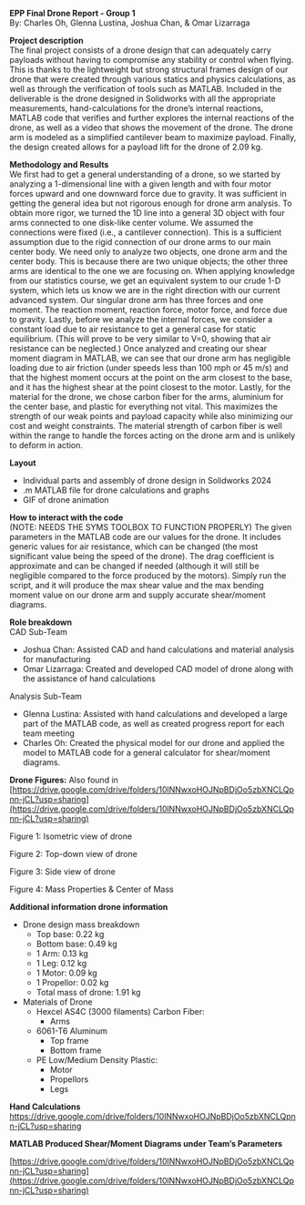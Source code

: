 **EPP Final Drone Report \- Group 1**  
By: Charles Oh, Glenna Lustina, Joshua Chan, & Omar Lizarraga

**Project description**  
The final project consists of a drone design that can adequately carry payloads without having to compromise any stability or control when flying. This is thanks to the lightweight but strong structural frames design of our drone that were created through various statics and physics calculations, as well as through the verification of tools such as MATLAB. Included in the deliverable is the drone designed in Solidworks with all the appropriate measurements, hand-calculations for the drone’s internal reactions, MATLAB code that verifies and further explores the internal reactions of the drone, as well as a video that shows the movement of the drone. The drone arm is modeled as a simplified cantilever beam to maximize payload. Finally, the design created allows for a payload lift for the drone of 2.09 kg. 

**Methodology and Results**   
We first had to get a general understanding of a drone, so we started by analyzing a 1-dimensional line with a given length and with four motor forces upward and one downward force due to gravity. It was sufficient in getting the general idea but not rigorous enough for drone arm analysis. To obtain more rigor, we turned the 1D line into a general 3D object with four arms connected to one disk-like center volume. We assumed the connections were fixed (i.e., a cantilever connection). This is a sufficient assumption due to the rigid connection of our drone arms to our main center body. We need only to analyze two objects, one drone arm and the center body. This is because there are two unique objects; the other three arms are identical to the one we are focusing on. When applying knowledge from our statistics course, we get an equivalent system to our crude 1-D system, which lets us know we are in the right direction with our current advanced system. Our singular drone arm has three forces and one moment. The reaction moment, reaction force, motor force, and force due to gravity. Lastly, before we analyze the internal forces, we consider a constant load due to air resistance to get a general case for static equilibrium. (This will prove to be very similar to V=0, showing that air resistance can be neglected.) Once analyzed and creating our shear moment diagram in MATLAB, we can see that our drone arm has negligible loading due to air friction (under speeds less than 100 mph or 45 m/s) and that the highest moment occurs at the point on the arm closest to the base, and it has the highest shear at the point closest to the motor. Lastly, for the material for the drone, we chose carbon fiber for the arms, aluminium for the center base, and plastic for everything not vital. This maximizes the strength of our weak points and payload capacity while also minimizing our cost and weight constraints. The material strength of carbon fiber is well within the range to handle the forces acting on the drone arm and is unlikely to deform in action.

**Layout**

* Individual parts and assembly of drone design in Solidworks 2024  
* .m MATLAB file for drone calculations and graphs   
* GIF of drone animation

**How to interact with the code**  
(NOTE: NEEDS THE SYMS TOOLBOX TO FUNCTION PROPERLY) The given parameters in the MATLAB code are our values for the drone. It includes generic values for air resistance, which can be changed (the most significant value being the speed of the drone). The drag coefficient is approximate and can be changed if needed (although it will still be negligible compared to the force produced by the motors). Simply run the script, and it will produce the max shear value and the max bending moment value on our drone arm and supply accurate shear/moment diagrams.

**Role breakdown**  
CAD Sub-Team

- Joshua Chan: Assisted CAD and hand calculations and material analysis for manufacturing  
- Omar Lizarraga: Created and developed CAD model of drone along with the assistance of hand calculations

Analysis Sub-Team

- Glenna Lustina: Assisted with hand calculations and developed a large part of the MATLAB code, as well as created progress report for each team meeting  
- Charles Oh: Created the physical model for our drone and applied the model to MATLAB code for a general calculator for shear/moment diagrams.

**Drone Figures:**  Also found in [https://drive.google.com/drive/folders/10lNNwxoHOJNpBDjOo5zbXNCLQpnn-jCL?usp=sharing](https://drive.google.com/drive/folders/10lNNwxoHOJNpBDjOo5zbXNCLQpnn-jCL?usp=sharing)

Figure 1: Isometric view of drone

Figure 2: Top-down view of drone

Figure 3: Side view of drone

Figure 4: Mass Properties & Center of Mass

**Additional information drone information**

* Drone design mass breakdown  
  * Top base: 0.22 kg  
  * Bottom base: 0.49 kg  
  * 1 Arm: 0.13 kg  
  * 1 Leg: 0.12 kg  
  * 1 Motor: 0.09 kg  
  * 1 Propellor: 0.02 kg  
  * Total mass of drone: 1.91 kg   
* Materials of Drone  
  * Hexcel AS4C (3000 filaments) Carbon Fiber:  
    * Arms  
  * 6061-T6 Aluminum   
    * Top frame  
    * Bottom frame  
  * PE Low/Medium Density Plastic:  
    * Motor  
    * Propellors  
    * Legs

**Hand Calculations**   
https://drive.google.com/drive/folders/10lNNwxoHOJNpBDjOo5zbXNCLQpnn-jCL?usp=sharing

**MATLAB Produced Shear/Moment Diagrams under Team’s Parameters**

[https://drive.google.com/drive/folders/10lNNwxoHOJNpBDjOo5zbXNCLQpnn-jCL?usp=sharing](https://drive.google.com/drive/folders/10lNNwxoHOJNpBDjOo5zbXNCLQpnn-jCL?usp=sharing)

